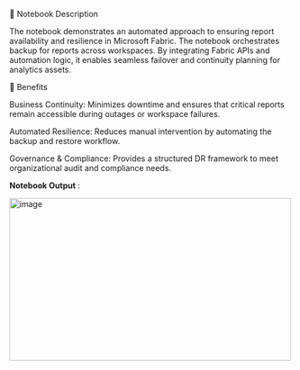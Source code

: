 📘 Notebook Description

The notebook demonstrates an automated approach to ensuring report availability and resilience in Microsoft Fabric. The notebook orchestrates backup for reports across workspaces. By integrating Fabric APIs and automation logic, it enables seamless failover and continuity planning for analytics assets.

🌟 Benefits

Business Continuity: Minimizes downtime and ensures that critical reports remain accessible during outages or workspace failures.

Automated Resilience: Reduces manual intervention by automating the backup and restore workflow.

Governance & Compliance: Provides a structured DR framework to meet organizational audit and compliance needs.


**Notebook Output** :


<img width="500" height="289" alt="image" src="https://github.com/user-attachments/assets/887b544f-8091-4dc0-9b72-86034bd4207c" />
